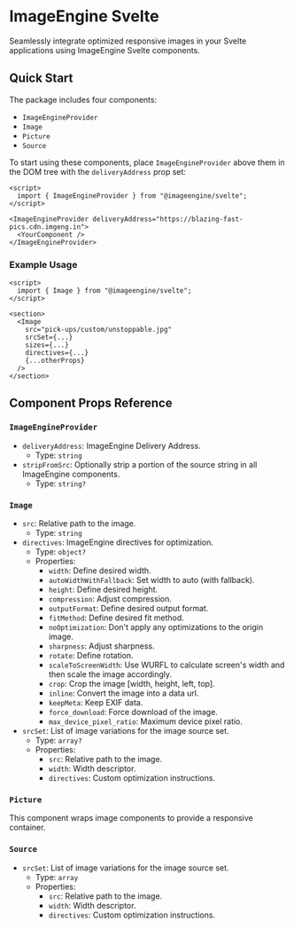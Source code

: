 # ImageEngine Svelte

Seamlessly integrate optimized responsive images in your Svelte applications using ImageEngine Svelte components.

## Quick Start

The package includes four components:

- `ImageEngineProvider`
- `Image`
- `Picture`
- `Source`

To start using these components, place `ImageEngineProvider` above them in the DOM tree with the `deliveryAddress` prop set:

```svelte
<script>
  import { ImageEngineProvider } from "@imageengine/svelte";
</script>

<ImageEngineProvider deliveryAddress="https://blazing-fast-pics.cdn.imgeng.in">
  <YourComponent />
</ImageEngineProvider>
```

### Example Usage

```svelte
<script>
  import { Image } from "@imageengine/svelte";
</script>

<section>
  <Image
    src="pick-ups/custom/unstoppable.jpg"
    srcSet={...}
    sizes={...}
    directives={...}
    {...otherProps}
  />
</section>
```

## Component Props Reference

### `ImageEngineProvider`

- `deliveryAddress`: ImageEngine Delivery Address.
  - Type: `string`
- `stripFromSrc`: Optionally strip a portion of the source string in all ImageEngine components.
  - Type: `string?`

### `Image`

- `src`: Relative path to the image.
  - Type: `string`
- `directives`: ImageEngine directives for optimization.
  - Type: `object?`
  - Properties:
    - `width`: Define desired width.
    - `autoWidthWithFallback`: Set width to auto (with fallback).
    - `height`: Define desired height.
    - `compression`: Adjust compression.
    - `outputFormat`: Define desired output format.
    - `fitMethod`: Define desired fit method.
    - `noOptimization`: Don't apply any optimizations to the origin image.
    - `sharpness`: Adjust sharpness.
    - `rotate`: Define rotation.
    - `scaleToScreenWidth`: Use WURFL to calculate screen's width and then scale the image accordingly.
    - `crop`: Crop the image [width, height, left, top].
    - `inline`: Convert the image into a data url.
    - `keepMeta`: Keep EXIF data.
    - `force_download`: Force download of the image.
    - `max_device_pixel_ratio`: Maximum device pixel ratio.
- `srcSet`: List of image variations for the image source set.
  - Type: `array?`
  - Properties:
    - `src`: Relative path to the image.
    - `width`: Width descriptor.
    - `directives`: Custom optimization instructions.

### `Picture`

This component wraps image components to provide a responsive container.

### `Source`

- `srcSet`: List of image variations for the image source set.
  - Type: `array`
  - Properties:
    - `src`: Relative path to the image.
    - `width`: Width descriptor.
    - `directives`: Custom optimization instructions.

